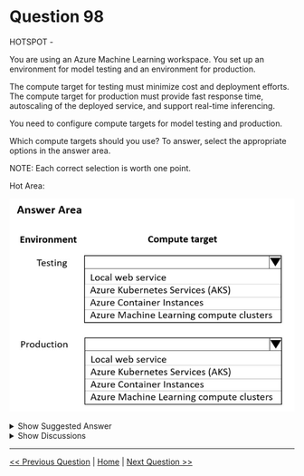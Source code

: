 # Question 98

HOTSPOT -

You are using an Azure Machine Learning workspace. You set up an environment for model testing and an environment for production.

The compute target for testing must minimize cost and deployment efforts. The compute target for production must provide fast response time, autoscaling of the deployed service, and support real-time inferencing.

You need to configure compute targets for model testing and production.

Which compute targets should you use? To answer, select the appropriate options in the answer area.

NOTE: Each correct selection is worth one point.

Hot Area:

![Question Image](../images/q98_q_0012900001.png)

<details>
  <summary>Show Suggested Answer</summary>

<img src="../images/q98_ans_0_0013000001.png" alt="Answer Image"><br>

<p>Box 1: Local web service -</p>
<p>The Local web service compute target is used for testing/debugging. Use it for limited testing and troubleshooting. Hardware acceleration depends on use of libraries in the local system.</p>
<p>Box 2: Azure Kubernetes Service (AKS)</p>
<p>Azure Kubernetes Service (AKS) is used for Real-time inference.</p>
<p>Recommended for production workloads.</p>
<p>Use it for high-scale production deployments. Provides fast response time and autoscaling of the deployed service</p>
<p>Reference:</p>
<p>https://docs.microsoft.com/en-us/azure/machine-learning/concept-compute-target</p>

</details>

<details>
  <summary>Show Discussions</summary>

<blockquote><p><strong>michaelmorar</strong> <code>(Sun 04 Dec 2022 08:30)</code> - <em>Upvotes: 13</em></p><p>&quot;You need to configure compute targets for model testing and production.&quot;
Suggests that we don&#x27;t need a target for training and evaluation, ONLY to test the deployed model. Therefore: &#x27;Local Web Service&#x27; for Test, and AKS for PROD.</p></blockquote>
<blockquote><p><strong>ahson0124</strong> <code>(Wed 15 Feb 2023 13:40)</code> - <em>Upvotes: 6</em></p><p>On exam 2023-02-15</p></blockquote>
<blockquote><p><strong>sanctafrax</strong> <code>(Thu 18 Jul 2024 09:16)</code> - <em>Upvotes: 1</em></p><p>Question states it is for model testing. Therefore ACI is not needed, Local Webservice should be fine. AKS is required for prod</p></blockquote>
<blockquote><p><strong>daviskv74</strong> <code>(Sun 15 Oct 2023 06:58)</code> - <em>Upvotes: 4</em></p><p>Chat GPT says for testing, ACI suitable</p></blockquote>
<blockquote><p><strong>prabhjot</strong> <code>(Sat 27 Jan 2024 08:05)</code> - <em>Upvotes: 1</em></p><p>i agress ACI for testing and for Production AKS</p></blockquote>
<blockquote><p><strong>Yuriy_Ch</strong> <code>(Wed 08 Mar 2023 12:12)</code> - <em>Upvotes: 4</em></p><p>Exactly this question was on exam 07/March/2023</p></blockquote>
<blockquote><p><strong>Edriv</strong> <code>(Sun 08 Jan 2023 11:54)</code> - <em>Upvotes: 1</em></p><p>https://www.techtarget.com/searchcloudcomputing/definition/Azure-Container-Instances#:~:text=Azure%20Container%20Instances%20is%20a%20service%20that%20enables,having%20to%20provision%20or%20manage%20any%20underlying%20infrastructure.</p></blockquote>
<blockquote><p><strong>PremPatrick</strong> <code>(Fri 18 Nov 2022 07:55)</code> - <em>Upvotes: 2</em></p><p>LocalWebservice for testing (not sure though!)
https://learn.microsoft.com/en-us/azure/machine-learning/concept-compute-target</p></blockquote>
<blockquote><p><strong>FlexingD</strong> <code>(Sat 05 Nov 2022 07:22)</code> - <em>Upvotes: 4</em></p><p>ACI for testing + 1</p></blockquote>
<blockquote><p><strong>reddragondms</strong> <code>(Mon 26 Sep 2022 07:30)</code> - <em>Upvotes: 1</em></p><p>Local web services and azure container instances are listed under compute targets for inference, not training targets.

Wouldn&#x27;t the order for &quot;minimize cost and deployment efforts&quot; for testing be first &quot;Local computer&quot; then &quot;Azure ML compute cluster&quot;?

https://learn.microsoft.com/en-us/azure/machine-learning/concept-compute-target</p></blockquote>

<blockquote><p><strong>claps92</strong> <code>(Mon 12 Sep 2022 15:40)</code> - <em>Upvotes: 3</em></p><p>ACI for testing (minimizes the deployment effort)</p></blockquote>
<blockquote><p><strong>klowqw</strong> <code>(Thu 01 Sep 2022 14:18)</code> - <em>Upvotes: 2</em></p><p>ACI for testing</p></blockquote>
<blockquote><p><strong>klowqw</strong> <code>(Fri 02 Sep 2022 19:36)</code> - <em>Upvotes: 1</em></p><p>Local for testing</p></blockquote>

</details>

---

[<< Previous Question](question_97.md) | [Home](/index.md) | [Next Question >>](question_99.md)
